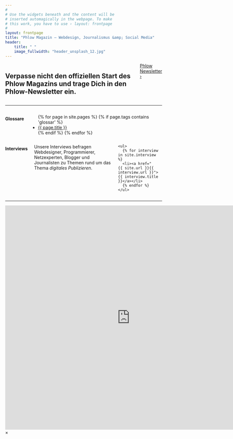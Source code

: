 ```yaml
---
#
# Use the widgets beneath and the content will be
# inserted automagically in the webpage. To make
# this work, you have to use › layout: frontpage
#
layout: frontpage
title: "Phlow Magazin – Webdesign, Journalismus &amp; Social Media"
header:
    title: " "
    image_fullwidth: "header_unsplash_12.jpg"
---
```

<div class="row">
  <div class="small-12 text-center medium-10 medium-offset-1 columns">
    <h2 class="b30">Verpasse nicht den offiziellen Start des Phlow Magazins und trage Dich in den Phlow-Newsletter ein.</h2>
    <a class="radius button success" href="#" data-reveal-id="newsletter-abo">Phlow Newsletter ›</a>
  </div><!-- /.small-12 medium-8.columns -->
</div><!-- /.row -->

<hr class="t30">

<div class="row">
  <div class="medium-4 columns">
    <h4>Glossare</h4>
    <ul>
      {% for page in site.pages %}
      {% if page.tags contains 'glossar' %}<li><a href="{{ site.url }}{{ page.url }}">{{ page.title }}</a></li>{% endif %}
      {% endfor %}
    </ul>

  </div><!-- /.medium-4.columns -->
  <div class="medium-4 columns">
    <h4>Interviews</h4>
    <p>
      Unsere Interviews befragen Webdesigner, Programmierer, Netzexperten, Blogger und Journalisten zu Themen rund um das Thema <em>digitales Publizieren</em>.
    </p>

    <ul>
      {% for interview in site.interview %}
      <li><a href="{{ site.url }}{{ interview.url }}">{{ interview.title }}</a></li>
      {% endfor %}
    </ul>
  </div><!-- /.medium-4.columns -->
  <div class="medium-2 columns"></div><!-- /.medium-2.columns -->
</div><!-- /.row -->

<hr class="t30">



<div id="newsletter-abo" class="reveal-modal" data-reveal>
  <iframe width="800" height="720" src="http://phlow.us2.list-manage1.com/subscribe?u=acb99fb0411d067a7c7ccdb61&id=81e932aa5d" frameborder="0" allowfullscreen=""></iframe>
  <a class="close-reveal-modal">&#215;</a>
</div>
